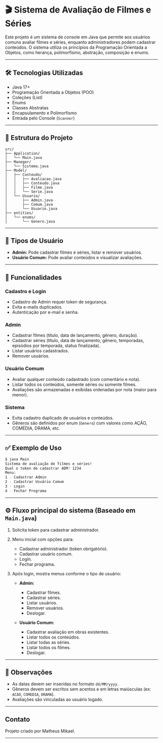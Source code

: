 # 🎬 Sistema de Avaliação de Filmes e Séries

Este projeto é um sistema de console em Java que permite aos usuários comuns avaliar filmes e séries, enquanto administradores podem cadastrar conteúdos. O sistema utiliza os princípios da Programação Orientada a Objetos, como herança, polimorfismo, abstração, composição e enums.

---

## 🛠️ Tecnologias Utilizadas

- Java 17+
- Programação Orientada a Objetos (POO)
- Coleções (List)
- Enums
- Classes Abstratas
- Encapsulamento e Polimorfismo
- Entrada pelo Console (`Scanner`)

---

## 📁 Estrutura do Projeto

```
src/
├── Application/
│   └── Main.java
├── Maneger/
│   └── Sistema.java
├── Model/
│   ├── Conteudo/
│   │   ├── Avaliacao.java
│   │   ├── Conteudo.java
│   │   ├── Filme.java
│   │   └── Serie.java
│   └── Usuario/
│       ├── Admin.java
│       ├── Comum.java
│       └── Usuario.java
├── entities/
│   └── enums/
│       └── Genero.java
```

---

## 👤 Tipos de Usuário

- **Admin:** Pode cadastrar filmes e séries, listar e remover usuários.
- **Usuário Comum:** Pode avaliar conteúdos e visualizar avaliações.

---

## 🚀 Funcionalidades

### Cadastro e Login

- Cadastro de Admin requer token de segurança.
- Evita e-mails duplicados.
- Autenticação por e-mail e senha.

### Admin

- Cadastrar filmes (título, data de lançamento, gênero, duração).
- Cadastrar séries (título, data de lançamento, gênero, temporadas, episódios por temporada, status finalizada).
- Listar usuários cadastrados.
- Remover usuários.

### Usuário Comum

- Avaliar qualquer conteúdo cadastrado (com comentário e nota).
- Listar todos os conteúdos, somente séries ou somente filmes.
- Avaliações são armazenadas e exibidas ordenadas por nota (maior para menor).

### Sistema

- Evita cadastro duplicado de usuários e conteúdos.
- Gêneros são definidos por enum (`Genero`) com valores como AÇÃO, COMÉDIA, DRAMA, etc.

---

## ✅ Exemplo de Uso

```bash
$ java Main
Sistema de avaliação de filmes e séries!
Qual o token de cadastrar ADM? 1234
Menu:
1 - Cadastrar Admin
2 - Cadastrar Usuário Comum
3 - Login
4 - Fechar Programa
```

---

## ⚙️ Fluxo principal do sistema (Baseado em `Main.java`)

1. Solicita token para cadastrar administrador.
2. Menu inicial com opções para:
   - Cadastrar administrador (token obrigatório).
   - Cadastrar usuário comum.
   - Login.
   - Fechar programa.

3. Após login, mostra menus conforme o tipo de usuário:

   - **Admin:**
     - Cadastrar filmes.
     - Cadastrar séries.
     - Listar usuários.
     - Remover usuários.
     - Deslogar.

   - **Usuário Comum:**
     - Cadastrar avaliação em obras existentes.
     - Listar todos os conteúdos.
     - Listar todas as séries.
     - Listar todos os filmes.
     - Deslogar.

---

## 📝 Observações

- As datas devem ser inseridas no formato `dd/MM/yyyy`.
- Gêneros devem ser escritos sem acentos e em letras maiúsculas (ex: `ACAO`, `COMEDIA`, `DRAMA`).
- Avaliações são vinculadas ao usuário logado.

---

## Contato

Projeto criado por Matheus Mikael.

---
